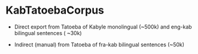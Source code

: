 # KabTatoebaCorpus
- Direct export from Tatoeba of Kabyle monolingual (~500k) and eng-kab bilingual sentences ( ~30k)

- Indirect (manual) from Tatoeba of fra-kab bilingual sentences (~50k) 

